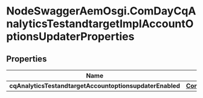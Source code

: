# NodeSwaggerAemOsgi.ComDayCqAnalyticsTestandtargetImplAccountOptionsUpdaterProperties

## Properties

Name | Type | Description | Notes
------------ | ------------- | ------------- | -------------
**cqAnalyticsTestandtargetAccountoptionsupdaterEnabled** | [**ConfigNodePropertyBoolean**](ConfigNodePropertyBoolean.md) |  | [optional] 


